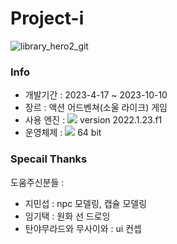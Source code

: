 # Project-i
![library_hero2_git](https://github.com/Junhachoi-GameDav/Project-I/assets/87477736/60c31c24-9e75-49cb-bb3f-53a01fca2763)
### Info
- 개발기간    : 2023-4-17 ~ 2023-10-10<br>
- 장르    : 액션 어드벤쳐(소울 라이크) 게임<br>
- 사용 엔진 : <img src="https://img.shields.io/badge/Unity3D-000000?style=for-the-badge&logo=Unity&logoColor=white"> version 2022.1.23.f1
- 운영체제 : <img src="https://img.shields.io/badge/windows-0078D4?style=for-the-badge&logo=windows&logoColor=white"> 64 bit
### Specail Thanks
도움주신분들 : <br>
- 지민섭 : npc 모델링, 캡슐 모델링<br>
- 임기택 : 원화 선 드로잉<br>
- 탄야무라드와 무사이와 : ui 컨셉<br>
